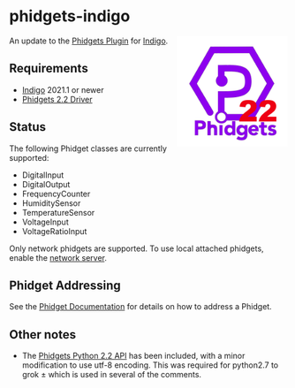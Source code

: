 
# phidgets-indigo

<img src="./Phidgets22.indigoPlugin/Contents/Resources/icon.png" width="200" height="200" alt="[Phidget22 logo]" align="right"/>

An update to the [Phidgets Plugin](https://www.indigodomo.com/pluginstore/76/)
for [Indigo](https://www.indigodomo.com/).

## Requirements

- [Indigo](https://www.indigodomo.com) 2021.1 or newer
- [Phidgets 2.2 Driver](https://www.phidgets.com/docs/OS_-_macOS)

## Status

The following Phidget classes are currently supported:
* DigitalInput
* DigitalOutput
* FrequencyCounter
* HumiditySensor
* TemperatureSensor
* VoltageInput
* VoltageRatioInput

Only network phidgets are supported. To use local attached phidgets, enable the [network server](https://www.phidgets.com/docs/Phidget_Network_Server).

## Phidget Addressing

See the [Phidget Documentation](https://www.phidgets.com/docs/Addressing_Phidgets]) for details on how to address a Phidget.

## Other notes

- The [Phidgets Python 2.2 API](https://www.phidgets.com/docs/Language_-_Python) has been included, with a minor modification to use utf-8 encoding. This was required for python2.7 to grok ± which is used in several of the comments.
